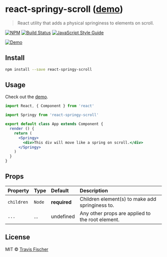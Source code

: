 # react-springy-scroll ([demo](https://transitive-bullshit.github.io/react-springy-scroll/))

> React utility that adds a physical springiness to elements on scroll.

[![NPM](https://img.shields.io/npm/v/react-springy-scroll.svg)](https://www.npmjs.com/package/react-springy-scroll) [![Build Status](https://travis-ci.com/transitive-bullshit/react-springy-scroll.svg?branch=master)](https://travis-ci.com/transitive-bullshit/react-springy-scroll) [![JavaScript Style Guide](https://img.shields.io/badge/code_style-standard-brightgreen.svg)](https://standardjs.com)

[![Demo](https://raw.githubusercontent.com/transitive-bullshit/react-springy-scroll/master/example/demo.gif)](https://transitive-bullshit.github.io/react-springy-scroll/)

## Install

```bash
npm install --save react-springy-scroll
```

## Usage

Check out the [demo](https://transitive-bullshit.github.io/react-springy-scroll/).

```jsx
import React, { Component } from 'react'

import Springy from 'react-springy-scroll'

export default class App extends Component {
  render () {
    return (
      <Springy>
        <div>This div will move like a spring on scroll.</div>
      </Springy>
    )
  }
}

```

## Props

| Property    | Type             | Default  | Description |
|:------------|:-----------------|:---------|:------------|
| `children`    | `Node`  | **required** | Children element(s) to make add springiness to. |
| `...`       | ...              | undefined | Any other props are applied to the root element. |

## License

MIT © [Travis Fischer](https://github.com/transitive-bullshit)
